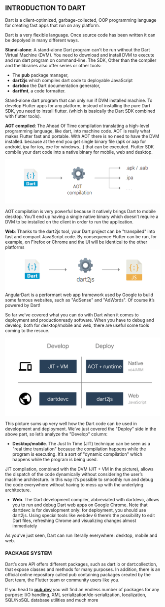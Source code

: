 ## **INTRODUCTION TO DART**

Dart is a client-optimized, garbage-collected, OOP programming language for creating fast apps that run on any platform.

Dart is a very flexible language. Once source code has been written it can be depolyed in many different ways.

**Stand-alone**: A stand-alone Dart program can't be run without the Dart Virtual Machine (DVM). You need to download and install DVM to execute and run dart program on command-line. The SDK, Other than the compiler and the libraries also offer series or other tools: 
- The **pub** package manager,
- **dart2js** which compiles dart code to deployable JavaScript
- **dartdoc** the Dart documentation generator,
- **dartfmt**, a code formatter.

Stand-alone dart program that can only run if DVM installed machine. To develop Flutter apps for any platform, instead of installing the pure Dart SDK, you need to install flutter. (which is basically the Dart SDK combined with flutter tools).

**AOT compiled**: The Ahead Of Time compilation translating a high-level programming language, like dart, into machine code. AOT is really what makes Flutter fast and portable. With AOT there is no need to have the DVM installed. because at the end you get single binary file (apk or aap for android, ipa for ios, exe for windows...) that can be executed. Flutter SDK combile your dart code into a native binary for mobile, web and desktop. 

![aot compilation](./aot_compilation.png)

AOT compilation is very powerful because it natively brings Dart to mobile desktop. You’ll
end up having a single native binary which doesn’t require a DVM to be installed on the
client in order to run the application.

**Web**: Thanks to the dart2js tool, your Dart project can be "transpiled" into fast and
compact JavaScript code. By consequence Flutter can be run, for example, on Firefox or
Chrome and the UI will be identical to the other platforms
![dart to js compilation](./darttojs.png)
AngularDart 
is a performant web app framework used by Google to build some famous
websites, such as "AdSense" and "AdWords". Of course it’s powered by Dart!

So far we’ve covered what you can do with Dart when it comes to deployment and productionready software. When you have to debug and develop, both for desktop/mobile and web, there
are useful some tools coming to the rescue.

![develop and deploy](./developanddeploy.png)

This picture sums up very well how the Dart code can be used in development and deployment. We’ve just covered the "Deploy" side in the above part, so let’s analyze the "Develop"
column:

- **Desktop/mobile**. The Just In Time (JIT) technique can be seen as a "real time translation" because the compilation happens while the program is executing. It’s a sort of
"dynamic compilation" which happens while the program is being used.

JIT compilation, combined with the DVM (JIT + VM in the picture), allows the dispatch
of the code dynamically without considering the user’s machine architecture. In this way
it’s possible to smoothly run and debug the code everywhere without having to mess up
with the underlying architecture.

- **Web**. The Dart development compiler, abbreviated with dartdevc, allows you to run and
debug Dart web apps on Google Chrome. Note that dartdevc is for development only: for
deployment, you should use dart2js. Using special tools like webdev 6
there’s the possibility
to edit Dart files, refreshing Chrome and visualizing changes almost immediately

As you’ve just seen, Dart can run literally everywhere: desktop, mobile and web.

### **PACKAGE SYSTEM**
Dart’s core API offers different packages, such as dart:io or dart:collection, that expose
classes and methods for many purposes. In addition, there is an official online repository called
pub containing packages created by the Dart team, the Flutter team or community users like
you.

If you head to [**pub.dev**](https://pub.dev)  you will find an endless number of packages for any purpose: I/O
handling, XML serialization/de-serialization, localization, SQL/NoSQL database utilities and
much more